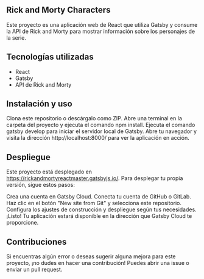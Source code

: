 ## Rick and Morty Characters
Este proyecto es una aplicación web de React que utiliza Gatsby y consume la API de Rick and Morty para mostrar información sobre los personajes de la serie.

## Tecnologías utilizadas
- React
- Gatsby
- API de Rick and Morty
## Instalación y uso
Clona este repositorio o descárgalo como ZIP.
Abre una terminal en la carpeta del proyecto y ejecuta el comando npm install.
Ejecuta el comando gatsby develop para iniciar el servidor local de Gatsby.
Abre tu navegador y visita la dirección http://localhost:8000/ para ver la aplicación en acción.
## Despliegue
Este proyecto está desplegado en https://rickandmortyreactmaster.gatsbyjs.io/. Para desplegar tu propia versión, sigue estos pasos:

Crea una cuenta en Gatsby Cloud.
Conecta tu cuenta de GitHub o GitLab.
Haz clic en el botón "New site from Git" y selecciona este repositorio.
Configura los ajustes de construcción y despliegue según tus necesidades.
¡Listo! Tu aplicación estará disponible en la dirección que Gatsby Cloud te proporcione.
## Contribuciones
Si encuentras algún error o deseas sugerir alguna mejora para este proyecto, ¡no dudes en hacer una contribución! Puedes abrir una issue o enviar un pull request.
